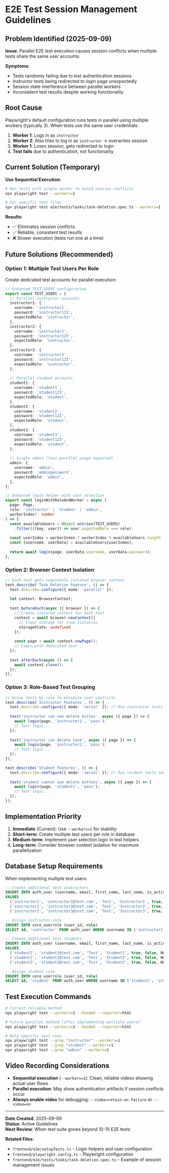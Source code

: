 # E2E Test Session Management Guidelines

## Problem Identified (2025-09-09)

**Issue**: Parallel E2E test execution causes session conflicts when multiple tests share the same user accounts.

**Symptoms**:
- Tests randomly failing due to lost authentication sessions
- Instructor tests being redirected to login page unexpectedly  
- Session state interference between parallel workers
- Inconsistent test results despite working functionality

## Root Cause

Playwright's default configuration runs tests in parallel using multiple workers (typically 3). When tests use the same user credentials:

1. **Worker 1**: Logs in as `instructor` 
2. **Worker 2**: Also tries to log in as `instructor` → overwrites session
3. **Worker 1**: Loses session, gets redirected to login
4. **Test fails** due to authentication, not functionality

## Current Solution (Temporary)

**Use Sequential Execution**:
```bash
# Run tests with single worker to avoid session conflicts
npx playwright test --workers=1

# For specific test files
npx playwright test e2e/tests/tasks/task-deletion.spec.ts --workers=1
```

**Results**: 
- ✅ Eliminates session conflicts
- ✅ Reliable, consistent test results
- ❌ Slower execution (tests run one at a time)

## Future Solutions (Recommended)

### Option 1: Multiple Test Users Per Role
Create dedicated test accounts for parallel execution:

```typescript
// Enhanced TEST_USERS configuration
export const TEST_USERS = {
  // Parallel instructor accounts
  instructor1: {
    username: 'instructor1',
    password: 'instructor123',
    expectedRole: 'instructor',
  },
  instructor2: {
    username: 'instructor2', 
    password: 'instructor123',
    expectedRole: 'instructor',
  },
  instructor3: {
    username: 'instructor3',
    password: 'instructor123', 
    expectedRole: 'instructor',
  },
  
  // Parallel student accounts
  student1: {
    username: 'student1',
    password: 'student123',
    expectedRole: 'student',
  },
  student2: {
    username: 'student2',
    password: 'student123',
    expectedRole: 'student',
  },
  student3: {
    username: 'student3',
    password: 'student123',
    expectedRole: 'student',
  },
  
  // Single admin (less parallel usage expected)
  admin: {
    username: 'admin',
    password: 'adminpassword',
    expectedRole: 'admin',
  },
};

// Enhanced login helper with user selection
export const loginWithRoleAndWorker = async (
  page: Page, 
  role: 'instructor' | 'student' | 'admin',
  workerIndex?: number
) => {
  const availableUsers = Object.entries(TEST_USERS)
    .filter(([key, user]) => user.expectedRole === role);
    
  const userIndex = workerIndex ? workerIndex % availableUsers.length : 0;
  const [username, userData] = availableUsers[userIndex];
  
  return await login(page, userData.username, userData.password);
};
```

### Option 2: Browser Context Isolation
```typescript
// Each test gets completely isolated browser context
test.describe('Task Deletion Feature', () => {
  test.describe.configure({ mode: 'parallel' });
  
  let context: BrowserContext;
  
  test.beforeEach(async ({ browser }) => {
    // Create isolated context for each test
    context = await browser.newContext({
      // Clear storage for true isolation
      storageState: undefined
    });
    
    const page = await context.newPage();
    // Login with dedicated user...
  });
  
  test.afterEach(async () => {
    await context.close();
  });
});
```

### Option 3: Role-Based Test Grouping
```typescript
// Group tests by role to minimize user conflicts
test.describe('Instructor Features', () => {
  test.describe.configure({ mode: 'serial' }); // Run instructor tests sequentially
  
  test('instructor can see delete button', async ({ page }) => {
    await login(page, 'instructor1', 'pass');
    // Test logic...
  });
  
  test('instructor can delete task', async ({ page }) => {
    await login(page, 'instructor1', 'pass');
    // Test logic...
  });
});

test.describe('Student Features', () => {
  test.describe.configure({ mode: 'serial' }); // Run student tests sequentially
  
  test('student cannot see delete buttons', async ({ page }) => {
    await login(page, 'student1', 'pass');
    // Test logic...
  });
});
```

## Implementation Priority

1. **Immediate** (Current): Use `--workers=1` for stability
2. **Short-term**: Create multiple test users per role in database
3. **Medium-term**: Implement user selection logic in test helpers
4. **Long-term**: Consider browser context isolation for maximum parallelization

## Database Setup Requirements

When implementing multiple test users:

```sql
-- Create additional test instructors
INSERT INTO auth_user (username, email, first_name, last_name, is_active, is_staff, date_joined, password) 
VALUES 
  ('instructor1', 'instructor1@test.com', 'Test', 'Instructor1', true, false, NOW(), 'hashed_password'),
  ('instructor2', 'instructor2@test.com', 'Test', 'Instructor2', true, false, NOW(), 'hashed_password'),
  ('instructor3', 'instructor3@test.com', 'Test', 'Instructor3', true, false, NOW(), 'hashed_password');

-- Assign instructor role
INSERT INTO core_userrole (user_id, role)
SELECT id, 'instructor' FROM auth_user WHERE username IN ('instructor1', 'instructor2', 'instructor3');

-- Create additional test students  
INSERT INTO auth_user (username, email, first_name, last_name, is_active, is_staff, date_joined, password)
VALUES 
  ('student1', 'student1@test.com', 'Test', 'Student1', true, false, NOW(), 'hashed_password'),
  ('student2', 'student2@test.com', 'Test', 'Student2', true, false, NOW(), 'hashed_password'),
  ('student3', 'student3@test.com', 'Test', 'Student3', true, false, NOW(), 'hashed_password');

-- Assign student role
INSERT INTO core_userrole (user_id, role)
SELECT id, 'student' FROM auth_user WHERE username IN ('student1', 'student2', 'student3');
```

## Test Execution Commands

```bash
# Current reliable method
npx playwright test --workers=1 --headed --reporter=html

# Future parallel method (after implementing multiple users)
npx playwright test --workers=3 --headed --reporter=html

# Role-specific test runs  
npx playwright test --grep "instructor" --workers=1
npx playwright test --grep "student" --workers=1
npx playwright test --grep "admin" --workers=1
```

## Video Recording Considerations

- **Sequential execution** (`--workers=1`): Clean, reliable videos showing actual user flows
- **Parallel execution**: May show authentication artifacts if session conflicts occur
- **Always enable video** for debugging: `--video=retain-on-failure` or `--video=on`

---

**Date Created**: 2025-09-09  
**Status**: Active Guidelines  
**Next Review**: When test suite grows beyond 10-15 E2E tests

**Related Files**:
- `frontend/e2e/setupTests.ts` - Login helpers and user configuration
- `frontend/playwright.config.ts` - Playwright configuration
- `frontend/e2e/tests/tasks/task-deletion.spec.ts` - Example of session management issues